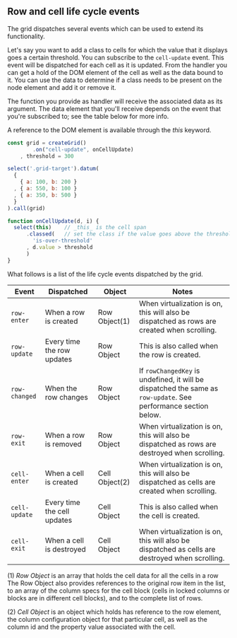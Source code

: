 ## Row and cell life cycle events

  The grid dispatches several events which can be used to extend its functionality.

  Let's say you want to add a class to cells for which the value that it displays goes a certain threshold.
  You can subscribe to the `cell-update` event.
  This event will be dispatched for each cell as it is updated.
  From the handler you can get a hold of the DOM element of the cell as well as the data bound to it.
  You can use the data to determine if a class needs to be present on the node element and add it or remove it.

  The function you provide as handler will receive the associated data as its argument.
  The data element that you'll receive depends on the event that you're subscribed to; see the table below for more info.

A reference to the DOM element is available through the _this_ keyword.

```javascript
const grid = createGrid()
        .on("cell-update", onCellUpdate)
    , threshold = 300

select('.grid-target').datum(
  {
    { a: 100, b: 200 }
  , { a: 550, b: 100 }
  , { a: 350, b: 500 }
  }
).call(grid)

function onCellUpdate(d, i) {
  select(this)    // _this_ is the cell span
      .classed(   // set the class if the value goes above the threshold
        'is-over-threshold'
      , d.value > threshold
      )
}
```

What follows is a list of the life cycle events dispatched by the grid.

Event         | Dispatched                  | Object          | Notes
--------------|-----------------------------|-----------------|------
`row-enter`   | When a row is created       | Row Object(1)   | When virtualization is on, this will also be dispatched as rows are created when scrolling.
`row-update`  | Every time the row updates  | Row Object      | This is also called when the row is created.
`row-changed` | When the row changes        | Row Object      | If `rowChangedKey` is undefined, it will be dispatched the same as `row-update`. See performance section below.
`row-exit`    | When a row is removed       | Row Object      | When virtualization is on, this will also be dispatched as rows are destroyed when scrolling.
`cell-enter`  | When a cell is created      | Cell Object(2)  | When virtualization is on, this will also be dispatched as cells are created when scrolling.
`cell-update` | Every time the cell updates | Cell Object     | This is also called when the cell is created.
`cell-exit`   | When a cell is destroyed    | Cell Object     | When virtualization is on, this will also be dispatched as cells are destroyed when scrolling.

(1) _Row Object_ is an array that holds the cell data for all the cells in a row
The Row Object also provides references to the original row item in the list, to an array of the column specs for the cell block (cells in locked columns or blocks are in different cell blocks), and to the complete list of rows.

(2) _Cell Object_ is an object which holds has reference to the row element, the column configuration object for that particular cell, as well as the column id and the property value associated with the cell.
